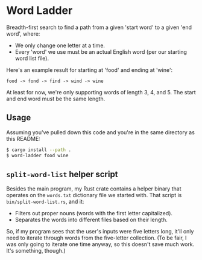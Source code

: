 # Word Ladder

Breadth-first search to find a path from a given 'start word' to a given 'end word', where:

- We only change one letter at a time.
- Every 'word' we use must be an actual English word (per our starting word list file).

Here's an example result for starting at 'food' and ending at 'wine':
```
food -> fond -> find -> wind -> wine
```

At least for now, we're only supporting words of length 3, 4, and 5. The start and end word
must be the same length.

## Usage

Assuming you've pulled down this code and you're in the same directory as this README:
```bash
$ cargo install --path .
$ word-ladder food wine
```

## `split-word-list` helper script

Besides the main program, my Rust crate contains a helper binary that operates on the `words.txt` dictionary
file we started with. That script is `bin/split-word-list.rs`, and it:

- Filters out proper nouns (words with the first letter capitalized).
- Separates the words into different files based on their length.

So, if my program sees that the user's inputs were five letters long, it'll only need to iterate through words
from the five-letter collection. (To be fair, I was only going to iterate one time anyway, so this doesn't save
much work. It's something, though.)
